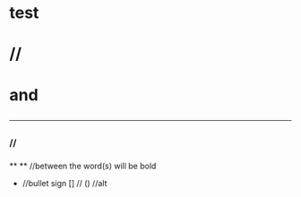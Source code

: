 # test
#   //<h1> and <hr>
##
###   //<h3>
** ** //between the word(s) will be bold
<img src="">  
*   //bullet sign
[]  //<a href=""></a>
()  //alt
